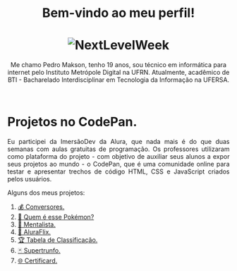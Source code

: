 <h1 align="center">Bem-vindo ao meu perfil!</h1>

<h1 align="center">
  <img alt="NextLevelWeek" title="Caí de paraquedas no mundo da programação." src="https://3.bp.blogspot.com/-eha5XKVZJs4/WkbHnFIsmzI/AAAAAAAABBo/8DhmDJqn0k8ZHYb0LRsENiqERPXdIgieQCLcBGAs/s1600/0028.gif"/>
</h1>

<p align="center">Me chamo Pedro Makson, tenho 19 anos, sou técnico em informática para internet pelo Instituto Metrópole Digital na UFRN. Atualmente, acadêmico de BTI - Bacharelado Interdisciplinar em Tecnologia da Informação na UFERSA.</p>

<br>
<h1 align="left">Projetos no CodePan.</h1>

<p align="justify"> Eu participei da ImersãoDev da Alura, que nada mais é do que duas semanas com aulas gratuitas de programação. Os professores utilizaram como plataforma do projeto - com objetivo de auxiliar seus alunos a expor seus projetos ao mundo - o CodePan, que é uma comunidade online para testar e apresentar trechos de código HTML, CSS e JavaScript criados pelos usuários. </p>

Alguns dos meus projetos:

<ol>
  <li><a href="https://codepen.io/PedroMakson/pen/QWdLqBR" target="_blank">💰 Conversores.</a></li>
  <li><a href="https://codepen.io/PedroMakson/pen/YzNXKzz" target="_blank">🐢 Quem é esse Pokémon? </a></li>
  <li><a href="https://codepen.io/PedroMakson/pen/eYgpZPQ" target="_blank">🧠 Mentalista.</a></li>
  <li><a href="https://codepen.io/PedroMakson/pen/NWdNWBY" target="_blank">🎥 AluraFlix.</a></li>
  <li><a href="https://codepen.io/PedroMakson/pen/ExZgdEZ" target="_blank">🏆 Tabela de Classificação.</a></li>
  <li><a href="https://codepen.io/PedroMakson/pen/QWdpydG" target="_blank">🃏 Supertrunfo.</a></li>
  <li><a href="https://codepen.io/PedroMakson/pen/PoWpyKj" target="_blank">🌐 Certificard.</a></li>
</ol>
